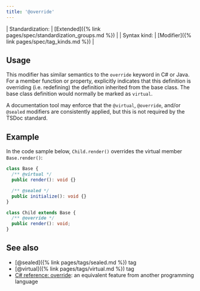 ```yaml
---
title: '@override'
---
```


| Standardization: | [Extended]({% link pages/spec/standardization_groups.md %}) |
| Syntax kind: | [Modifier]({% link pages/spec/tag_kinds.md %}) |

## Usage

This modifier has similar semantics to the `override` keyword in C# or Java. For a member function or property,
explicitly indicates that this definition is overriding (i.e. redefining) the definition inherited from the
base class. The base class definition would normally be marked as `virtual`.

A documentation tool may enforce that the `@virtual`, `@override`, and/or `@sealed` modifiers are consistently
applied, but this is not required by the TSDoc standard.

## Example

In the code sample below, `Child.render()` overrides the virtual member `Base.render()`:

```ts
class Base {
  /** @virtual */
  public render(): void {}

  /** @sealed */
  public initialize(): void {}
}

class Child extends Base {
  /** @override */
  public render(): void;
}
```

## See also

- [@sealed]({% link pages/tags/sealed.md %}) tag
- [@virtual]({% link pages/tags/virtual.md %}) tag
- [C# reference: override](https://docs.microsoft.com/en-us/dotnet/csharp/language-reference/keywords/override):
  an equivalent feature from another programming language
